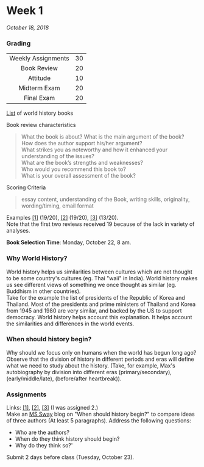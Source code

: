 # Week 1
*October 18, 2018*

### Grading

|||
|:-:|:-:|
|Weekly Assignments	|30|
|Book Review				|20|
|Attitude						|10|
|Midterm Exam				|20|
|Final Exam					|20|

[List](http://bit.ly/2P1u2oB) of world history books

Book review characteristics  
> What the book is about? What is the main argument of the book?  
> How does the author support his/her argument?  
> What strikes you as noteworthy and how it enhanced your understanding of the issues?  
> What are the book’s strengths and weaknesses?  
> Who would you recommend this book to?  					
> What is your overall assessment of the book?   

Scoring Criteria
> essay content, understanding of the Book, writing skills, originality, wording/timing, email format

Examples [[1]](https://github.com/whipppedcream/school/blob/master/world-history/book-review-examples/Example%201.pdf) (19/20), [[2]](https://github.com/whipppedcream/school/blob/master/world-history/book-review-examples/Example%202.pdf) (19/20), [[3]](https://github.com/whipppedcream/school/blob/master/world-history/book-review-examples/Example%203.pdf) (13/20).  
Note that the first two reviews received 19 because of the lack in variety of analyses.

**Book Selection Time**: Monday, October 22, 8 am.

### Why World History?
World history helps us similarities between cultures which are not thought to be some country's cultures (eg. Thai "waii" in India). World history makes us see different views of something we once thought as similar (eg. Buddhism in other countries).  
Take for the example the list of presidents of the Republic of Korea and Thailand. Most of the presidents and prime ministers of Thailand and Korea from 1945 and 1980 are very similar, and backed by the US to support democracy. World history helps account this explanation. It helps account the similarities and differences in the world events.

### When should history begin?
Why should we focus only on humans when the world has begun long ago? Observe that the division of history in different periods and eras will define what we need to study about the history. (Take, for example, Max's autobiography by division into different eras (primary/secondary), (early/middle/late), (before/after heartbreak)).

### Assignments
Links: [[1]](https://bit.ly/2OsB0mY), [[2]](https://bit.ly/2Cgrf45), [[3]](https://bit.ly/1XjAE06) (I was assigned 2.)  
Make an [MS Sway](https://sway.office.com/my) blog on "When should history begin?" to compare ideas of three authors (At least 5 paragraphs). Address the following questions:
- Who are the authors?
- When do they think history should begin?
- Why do they think so?'

Submit 2 days before class (Tuesday, October 23).
